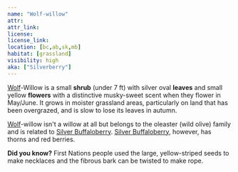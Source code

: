 ```yaml
---
name: "Wolf-willow"
attr: 
attr_link: 
license: 
license_link: 
location: [bc,ab,sk,mb]
habitat: [grassland]
visibility: high 
aka: ["Silverberry"]
---
```

[Wolf](/animals/wolf)-Willow is a small **shrub** (under 7 ft) with silver oval **leaves** and small yellow **flowers** with a distinctive musky-sweet scent when they flower in May/June. It grows in moister grassland areas, particularly on land that has been overgrazed, and is slow to lose its leaves in autumn. 

[Wolf](/animals/wolf)-willow isn't a willow at all but belongs to the oleaster (wild olive) family and is related to [Silver Buffaloberry](/trees/buffalo). [Silver Buffaloberry](/trees/buffalo), however, has thorns and red berries.

**Did you know?** First Nations people used the large, yellow-striped seeds to make necklaces and the fibrous bark can be twisted to make rope.
